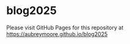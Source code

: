 # blog2025

Please visit GitHub Pages for this repository at https://aubreymoore.github.io/blog2025
